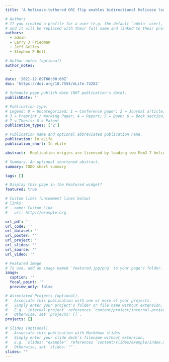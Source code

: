 ```yaml
---
title: 'A helicase-tethered ORC flip enables bidirectional helicase loading'

# Authors
# If you created a profile for a user (e.g. the default `admin` user), write the username (folder name) here
# and it will be replaced with their full name and linked to their profile.
authors:
  - admin
  - Larry J Friedman
  - Jeff Gelles
  - Stephen P Bell

# Author notes (optional)
author_notes:
  -

date: '2021-12-09T00:00:00Z'
doi: 'https://doi.org/10.7554/eLife.74282'

# Schedule page publish date (NOT publication's date).
publishDate: ''

# Publication type.
# Legend: 0 = Uncategorized; 1 = Conference paper; 2 = Journal article;
# 3 = Preprint / Working Paper; 4 = Report; 5 = Book; 6 = Book section;
# 7 = Thesis; 8 = Patent
publication_types: ['2']

# Publication name and optional abbreviated publication name.
publication: In eLife
publication_short: In eLife

abstract:  Replication origins are licensed by loading two Mcm2-7 helicases around DNA in a head-to-head conformation poised to initiate bidirectional replication. This process requires origin–recognition complex (ORC), Cdc6, and Cdt1. Although different Cdc6 and Cdt1 molecules load each helicase, whether two ORC proteins are required is unclear. Using colocalization singlemolecule spectroscopy combined with single-molecule Förster resonance energy transfer (FRET), we investigated interactions between ORC and Mcm2-7 during helicase loading. In the large majority of events, we observed a single ORC molecule recruiting both Mcm2-7/Cdt1 complexes via similar interactions that end upon Cdt1 release. Between first- and second-helicase recruitment, a rapid change in interactions between ORC and the first Mcm2-7 occurs. Within seconds, ORC breaks the interactions mediating first Mcm2-7 recruitment, releases from its initial DNA-binding site, and forms a new interaction with the opposite face of the first Mcm2-7. This rearrangement requires release of the first Cdt1 and tethers ORC as it flips over the first Mcm2-7 to form an inverted Mcm2-7–ORC–DNA complex required for second-helicase recruitment. To ensure correct licensing, this complex is maintained until head-to-head interactions between the two helicases are formed. Our findings reconcile previous observations and reveal a highly coordinated series of events through which a single ORC molecule can load two oppositely oriented helicases.

# Summary. An optional shortened abstract.
summary: TODO short summary

tags: []

# Display this page in the Featured widget?
featured: true

# Custom links (uncomment lines below)
# links:
# - name: Custom Link
#   url: http://example.org

url_pdf: ''
url_code: ''
url_dataset: ''
url_poster: ''
url_project: ''
url_slides: ''
url_source: ''
url_video: ''

# Featured image
# To use, add an image named `featured.jpg/png` to your page's folder.
image:
  caption: ''
  focal_point: ''
  preview_only: false

# Associated Projects (optional).
#   Associate this publication with one or more of your projects.
#   Simply enter your project's folder or file name without extension.
#   E.g. `internal-project` references `content/project/internal-project/index.md`.
#   Otherwise, set `projects: []`.
projects: []

# Slides (optional).
#   Associate this publication with Markdown slides.
#   Simply enter your slide deck's filename without extension.
#   E.g. `slides: "example"` references `content/slides/example/index.md`.
#   Otherwise, set `slides: ""`.
slides: ""
---
```

